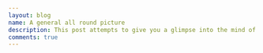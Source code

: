 ```yaml
---
layout: blog
name: A general all round picture
description: This post attempts to give you a glimpse into the mind of the admission committee
comments: true
---
```

